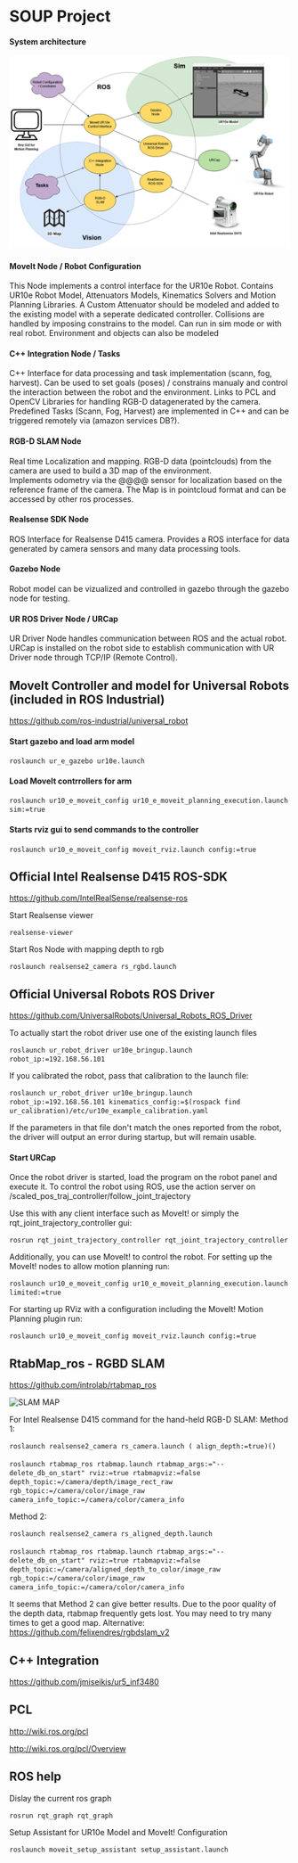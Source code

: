 # SOUP Project

#### System architecture

![ROS_Diagram](/images/ros_diagram.png)

#### MoveIt Node / Robot Configuration
This Node implements a control interface for the UR10e Robot. Contains UR10e Robot Model, Attenuators Models, Kinematics Solvers and Motion Planning Libraries. A Custom Attenuator should be modeled and added to the existing model with a seperate dedicated controller. Collisions are handled by imposing constrains to the model. Can run in sim mode or with real robot. 
Environment and objects can also be modeled

#### C++ Integration Node / Tasks
C++ Interface for data processing and task implementation (scann, fog, harvest). Can be used to set goals (poses) / constrains manualy and control the interaction between the robot and the environment. Links to PCL and OpenCV Libraries for handling RGB-D datagenerated by the camera. Predefined Tasks (Scann, Fog, Harvest) are implemented in C++ and can be triggered remotely via (amazon services DB?).

#### RGB-D SLAM Node
Real time Localization and mapping. RGB-D data (pointclouds) from the camera are used to build a 3D map of the environment.     
Implements odometry via the @@@@ sensor for localization based on the reference frame of the camera. The Map is in pointcloud format and can be accessed by other ros processes. 

#### Realsense SDK Node
ROS Interface for Realsense D415 camera. Provides a ROS interface for data generated by camera sensors and many data processing tools. 

#### Gazebo Node
Robot model can be vizualized and controlled in gazebo through the gazebo node for testing.

#### UR ROS Driver Node / URCap
UR Driver Node handles communication between ROS and the actual robot. URCap is installed on the robot side to establish communication with UR Driver node through TCP/IP (Remote Control).  


 





## MoveIt Controller and model for Universal Robots (included in ROS Industrial)
https://github.com/ros-industrial/universal_robot

#### Start gazebo and load arm model

    roslaunch ur_e_gazebo ur10e.launch

#### Load MoveIt contrrollers for arm

    roslaunch ur10_e_moveit_config ur10_e_moveit_planning_execution.launch sim:=true

#### Starts rviz gui to send commands to the controller

    roslaunch ur10_e_moveit_config moveit_rviz.launch config:=true



## Official Intel Realsense D415 ROS-SDK 
https://github.com/IntelRealSense/realsense-ros

Start Realsense viewer
    
    realsense-viewer

Start Ros Node with mapping depth to rgb
    
    roslaunch realsense2_camera rs_rgbd.launch


## Official Universal Robots ROS Driver
https://github.com/UniversalRobots/Universal_Robots_ROS_Driver

To actually start the robot driver use one of the existing launch files

    roslaunch ur_robot_driver ur10e_bringup.launch robot_ip:=192.168.56.101

If you calibrated the robot, pass that calibration to the launch file:

    roslaunch ur_robot_driver ur10e_bringup.launch robot_ip:=192.168.56.101 kinematics_config:=$(rospack find ur_calibration)/etc/ur10e_example_calibration.yaml

If the parameters in that file don't match the ones reported from the robot, the driver will output an error during startup, but will remain usable.

#### Start URCap
Once the robot driver is started, load the program on the robot panel and execute it. 
To control the robot using ROS, use the action server on /scaled_pos_traj_controller/follow_joint_trajectory

Use this with any client interface such as MoveIt! or simply the rqt_joint_trajectory_controller gui:

    rosrun rqt_joint_trajectory_controller rqt_joint_trajectory_controller

Additionally, you can use MoveIt! to control the robot. For setting up the MoveIt! nodes to allow motion planning run:

    roslaunch ur10_e_moveit_config ur10_e_moveit_planning_execution.launch limited:=true

For starting up RViz with a configuration including the MoveIt! Motion Planning plugin run:

    roslaunch ur10_e_moveit_config moveit_rviz.launch config:=true



## RtabMap_ros - RGBD SLAM
https://github.com/introlab/rtabmap_ros

![SLAM MAP](/images/os_tracking_results.gif)


For Intel Realsense D415 command for the hand-held RGB-D SLAM:
Method 1:
    
    roslaunch realsense2_camera rs_camera.launch ( align_depth:=true)()
    
    roslaunch rtabmap_ros rtabmap.launch rtabmap_args:="--delete_db_on_start" rviz:=true rtabmapviz:=false     depth_topic:=/camera/depth/image_rect_raw rgb_topic:=/camera/color/image_raw camera_info_topic:=/camera/color/camera_info

Method 2:

    roslaunch realsense2_camera rs_aligned_depth.launch

    roslaunch rtabmap_ros rtabmap.launch rtabmap_args:="--delete_db_on_start" rviz:=true rtabmapviz:=false depth_topic:=/camera/aligned_depth_to_color/image_raw rgb_topic:=/camera/color/image_raw camera_info_topic:=/camera/color/camera_info

It seems that Method 2 can give better results. Due to the poor quality of the depth data, rtabmap frequently gets lost. You may need to try many times to get a good map.
Alternative: https://github.com/felixendres/rgbdslam_v2


## C++ Integration
https://github.com/jmiseikis/ur5_inf3480


## PCL
http://wiki.ros.org/pcl

http://wiki.ros.org/pcl/Overview




## ROS help
Dislay the current ros graph

    rosrun rqt_graph rqt_graph

Setup Assistant for UR10e Model and MoveIt! Configuration

    roslaunch moveit_setup_assistant setup_assistant.launch


